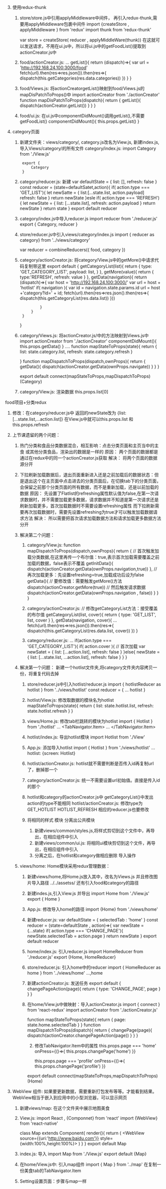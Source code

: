 3. 使用redux-thunk
    1. store/store.js中引用applyMiddleware中间件，
        再引入redux-thunk,需要用applyMiddleware包裹中间件
        import {createStore , applyMiddleware } from 'redux'
        import thunk from 'redux-thunk'

        var store = createStore( reducer , applyMiddleWare(thunk))
        在这就可以发送请求，不用在ui.js中，所以将ui.js中的getFoodList()提取到actionCreator.js中
    2. food/actionCreator.js:
        ...
        getList(){
            return (dispatch)=>{
                var url = 'http://192.168.24.100:3000/food'
                fetch(url).then(res=>res.json()).then(res=>{
                    dispatch(this.getCategories(res.data.categories))
                })
            }
        }
    3. food/Views.js: 将actionCreatorgetList()映射到food/Views.js的mapDisPatchToProps()中
        import actionCreator from './actionCreator'
        function mapDisPatchToProps(dispatch){
            return {
                getList(){
                    dispatch(actionCreator.getList())
                }
            }
        }
    4. food/ui.js: 在ui.js中componentDidMount()调用getList(),不需要getFoodList()
        componentDidMount(){
            this.props.getList()
        }
4. category页面
    1. 新建文件夹：views/category/, category.js改名为View.js, 
        新建index.js,导入Views/category/的所有文件
        category/index.js: 
            import Category from './View.js'

            export {
                Category
            }
    2. category/reducer.js: 新建
        var defaultState = {
            list: [],
            refresh: false
        }
        const reducer = (state=defaultSatet,action){
            if( action.type === 'GET_LIST'){
                let newSatte = {
                    list:[...state.list, action.payload]
                    refresh: false
                }
                return newState
            }esle if( action.type === 'REFRESH'){
                let newState = {
                    list: [...state.list],
                    refresh: action.payload
                }
                return newState
            }
            return state
        }
        export default reducer

    3. category/index.js中导入reducer.js
        import reducer from './reducer.js'
        export {
            Category,
            reducer
        }
    4. store/reducer.js中引入views/category/index.js
        import { reducer as category} from '../views/category'

        var reducer = combineReducers({
            food,
            category
        })
    5. category/actionCreator.js: 将category/View.js中的getMore()中请求代码复制带这里
        export default {
            getCategoryList(list){
                return {
                    type: 'GET_CATEGORY_LIST',
                    payload: list,
                }
            },
            getMore(value){
                return {
                    type:'REFRESH',
                    refresh: value 
                }
            },
            getData(navigation){
                return (dispatch)=>{
                    var host = 'http://192.168.24.100:3000/'
                    var url = host + 'hotlist'
                    if( navigation ){
                        var id = navigation.state.params.id
                        url = host +'category?id=' + id;
                        fetch(url).then(res=>res.json().then(res=>{
                            dispatch(this.getCategoryList(res.data.list))
                        }))
                    
                    }
                }
            }
        }
    6. category/Views.js: 将actionCreator.js/中的方法映射到Views.js中
        import actionCreator from './actionCreator'
        componentDidMount(){
            this.props.getData()
        }
        ....
        function mapStateToProps(state){
            return {
                list: state.category.list,
                refresh: state.category.refresh
            }
            
        }
        function mapDispatchToProps(dispatch,ownProps){
            return {
                getData(){
                    dispatch(actionCreator.getData(ownProps.navigate))
                }
            }
        }

        export default connect(mapStateToProps,mapDispatchToProps)(Category)

    7. category/View.js: 渲染数据 this.props.list[0]

food项目+分类redux
1. 修改：在category/reducer.js中 返回的newState改为
    {list:[...state.list,...action.list]}
    在View.js中就可以this.props.list  和this.props.refresh
2. 上节课遗留的两个问题：
    1. 热门分类和食品分类数据混合，相互影响：点击分类页面和主页当中的主食 或其他分类食品，渲染出的数据是一样的
    原因：
        两个页面的数据都是通过在redux中的同一个actionCreator.js获取
    解决：
        将两个页面的数据源分开
    2. 下拉刷新加载数据后，退出页面重新进入还是之前加载后的数据状态：但是退出这个在主页面中点击进去的分类页面后，在切换tab下的分类页面，会保留之前那个分类页面的所有数据，而不是重新加载，还是以前加载的数据
    原因：
        先设置了Flatlist的refreshing属性默认值为false,在第一次请求数据时，并不需要加载更多数据，请求数据并不知道是第一次请求还是刷新加载更多，首次加载数据时不需要设置refreshing属性
        而下拉刷新需要再次加载数据时，需要先设置refreshing为true才可以触发加载数据请求方法
    解决：
        所以需要把首次请求加载数据方法和请求加载更多数据方法分开

    3. 解决第二个问题：
        1. category/View.js:
            function mapDispatchToProps(dispatch,ownProps){
                return {
                    // 首次触发加载分类数据,在这里再传一个布尔值：true,表示首次加载需要覆盖之前加载的数据，false表示不覆盖
                    getInitData(){
                        dispatch(actionCreator.getData(ownProps.navigation,true))
                    },
                    // 再次加载更多：先设置refreshing=true,加载成功后设为false
                    getData(){
                        // 要修改值：需要触发getMore()方法
                        dispatch(actionCreator.getMore(true))
                        // 然后触发请求数据
                        dispatch(actionCreator.getData(ownProps.navigation , false))
                    }
                }
            }

        2. category/actionCreator.js:
            // 修改getCategoryList方法：接受覆盖的布尔值
            getCategoryList(list, cover){
                return {
                    type: 'GET_LIST',
                    list,
                    cover
                }
            },
            getData(navigation, cover){
                ...
                fetch(url).then(res=>res.json()).then(res=>{
                    dispatch(this.getCategoryList(res.data.list, cover))
                })
            }

        3. category/reducer.js:
            ...
            if(action.type === 'GET_CATEGORY_LIST'){
                if( action.cover ){  // 首次加载
                    var newSatet = {
                        list: [...action.list],
                        refresh: false
                    }
                }else{
                    newState = {
                        list: [...state.list, ...action.list],
                        refresh: false
                    }
                }
            }
    4. 解决第一个问题：
        新建一个hotlist文件夹,将category文件夹内容拷贝一份，将重复代码去掉
        1. store/reducer.js中引入hotlist/reducer.js
        import { hotlistReducer as hotlist } from '../views/hotlist'
        const reducer = {
            ...
            hotlist
        }
        2. hotlist/View.js: 修改取数据的模块名为hotlist
            mapStateToProps(state){
                return {
                    list: state.hotlist.list,
                    refresh: state.hotlist.refresh
                }
            }
        3. views/Home.js: 修改tab栏跳转的模块为hotlist
            import { Hotlist } from './hotlist'
            ...
            <TabNavigator.Item>
                ...
                <Hotlist />
            </TabNavigator.Item>
        4. hotlist/index.js: 导出hotlist模块
            import Hotlist from './View'

        5. App.js: 添加导入hotlist
            import { Hotlist } from './views/hotlist'
            ...
            hotlist: {screen: Hotlist}
        6. hotlist/actionCreator.js: hotlist就不需要判断是否传入id再复制url了，删掉那一个

        7. category/actionCreator.js: 统一不需要设置url初始值。直接是传入id的那个

        8. hotlist和category的actionCreator.js中 getCategoryList()中发出action的type不能相同
            hotlist/actionCreator.js: 修改type为 GET_HOTLIST  HOTLIST_REFRESH
            相应的reducer.js也要修改

        9. 将相同的样式 模块 分离出公共模块
            1. 新建views/common/styles.js,将样式剪切到这个文件中，再导出，在相应组件中引入
            2. 新建views/common/ui.js: 将相同ui模块剪切到这个文件，再导出，在相应组件中引入
            3. 分离之后，在hotlist和category做相应删除 导入操作

    5. views/home: Home模块采用redux管理数据：
        1. 新建views/home,将Home.js放入其中，改名为Views.js
            并且修改图片导入路径 ../../assetss/
            还有引入food和category的路径
        2. 新建indes.js,引入View.js 并导出
            import Home from './View.js'
            export {
                Home
            }
        3. App.js: 修改导入home的路径
            import {Home} from './views/home'

        4. 新建reducer.js: 
            var defaultState = {
                selectedTab : 'home'
            }
            const reducer = (state=defaultState , action)=>{
                var newState = {...state}
                if( action.type === 'CHANGE_PAGE'){
                    newState.selectedTab = action.page
                }
                return newState
            }
            export default reducer

        5. home/index.js: 引入reducer.js
            import HomeReducer from './reducer.js'
            export {Home, HomeReducer}
        
        6. store/reducer.js: 引入home中的reducer
            import { HomeReducer as home } from '../views/home'
            ...,home

        7. 新建actionCreator.js: 发送任务
            export default {
                changePageAction(page){
                    return {
                        type: 'CHANGE_PAGE',
                        page
                    }
                }
            }

        8. 在home/View.js中做映射：导入actionCreator.js
            import { connect } from 'react-redux'
            import actionCreator from './actionCreator.js'

            function mapStateToProps(state){
                return {
                    page: state.home.selectedTab
                }
            }
            function mapDispatchToProps(dispatch){
                return {
                    changePage(page){
                        dispatch(actionCreator.changePageAction(page))
                    }
                }
            }

            2. 修改TabNavigator.Item中的属性
                this.props.page === 'home'
                onPress={()=>{ this.props.changePage('home') }}

                this.props.page === 'profile'
                onPress={()=>{ this.props.changePage('profile') }}

            export default connect(mapStateToProps,mapDispatchToProps)(Home)

3. WebView 组件: 
    如果要更新数据，需要重新打包发布等等。才能看到结果。WebView相当于嵌入到应用中的小型浏览器，可以显示网页
    1. 新建views/map: 在这个文件夹中展示地图美食
    2. View.js: 
        import React , {Componnet} from 'react'
        import {WebView} from 'react-native'

        class Map extends Component{
            render(){
                return (
                    <WebView source={{uri:'http://www.baidu.com'}} style={width:100%,height:100%}>
                    </WebView>
                )
            }
        }
        export default Map

    3. index.js: 导入
        import Map from './View.js'
        export default {Map}

    4. 在home/View.js中: 引入map组件
        import { Map } from '../map'
        在复制一份美食tab的TabNavigator.Item

    5. Setting设置页面：步骤与map一样


        